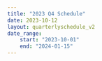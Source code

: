 ```yaml
---
title: "2023 Q4 Schedule"
date: 2023-10-12
layout: quarterlyschedule_v2
date_range:
    start: "2023-10-01"
    end: "2024-01-15"
---
```


